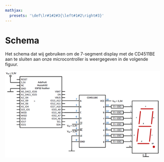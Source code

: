```yaml
---
mathjax:
  presets: '\def\lr#1#2#3{\left#1#2\right#3}'
---
```


# Schema

Het schema dat wij gebruiken om de 7-segment display met de CD4511BE aan te sluiten aan onze microcontroller is weergegeven in de volgende figuur.

![Schema van de CD4511BE met een CC 7-segment display.](./images/schema.png)

